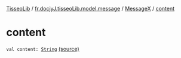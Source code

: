 [TisseoLib](../../index.md) / [fr.docjyJ.tisseoLib.model.message](../index.md) / [MessageX](index.md) / [content](./content.md)

# content

`val content: `[`String`](https://kotlinlang.org/api/latest/jvm/stdlib/kotlin/-string/index.html) [(source)](https://github.com/docjyj/tisseoLib/tree/master/src/main/kotlin/fr/docjyJ/tisseoLib/model/message/MessageX.kt#L8)